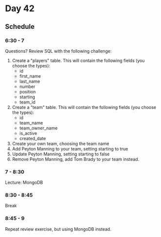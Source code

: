 # Day 42

## Schedule

### 6:30 - 7

Questions? Review SQL with the following challenge:

1. Create a "players" table. This will contain the following fields (you choose the types):
   - id
   - first_name
   - last_name
   - number
   - position
   - starting
   - team_id
2. Create a "team" table. This will contain the following fields (you choose the types):
   - id
   - team_name
   - team_owner_name
   - is_active
   - created_date
3. Create your own team, choosing the team name
4. Add Peyton Manning to your team, setting starting to true
5. Update Peyton Manning, setting starting to false
6. Remove Peyton Manning, add Tom Brady to your team instead.

### 7 - 8:30
Lecture: MongoDB

### 8:30 - 8:45 
Break

### 8:45 - 9
Repeat review exercise, but using MongoDB instead.

